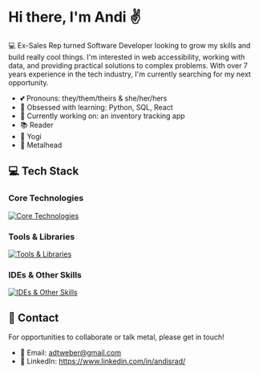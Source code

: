 # Hi there, I'm Andi ✌
💻 Ex-Sales Rep turned Software Developer looking to grow my skills and build really cool things. I'm interested in web accessibility, working with data, and providing practical solutions to complex problems. With over 7 years experience in the tech industry, I'm currently searching for my next opportunity. 

- 💕 Pronouns: they/them/theirs & she/her/hers
- 🌱 Obsessed with learning: Python, SQL, React
- 🚀 Currently working on: an inventory tracking app
- 📚 Reader
- 🧘 Yogi 
- 🤘 Metalhead

## 💻 Tech Stack

### Core Technologies
[![Core Technologies](https://skillicons.dev/icons?i=js,py,ts,flask,express,react,redux,mongodb,postgres,sequelize&perline=5)](https://skillicons.dev)

### Tools & Libraries
[![Tools & Libraries](https://skillicons.dev/icons?i=git,html,css,sass,bootstrap,tailwind,jquery,materialui,babel,vercel,npm,nodejs&perline=6)](https://skillicons.dev)

### IDEs & Other Skills
[![IDEs & Other Skills](https://skillicons.dev/icons?i=vscode,postman,aws,md,gitlab&perline=6)](https://skillicons.dev)

## 💬 Contact
For opportunities to collaborate or talk metal, please get in touch!
- 📧 Email: adtweber@gmail.com
- 👤 LinkedIn: https://www.linkedin.com/in/andisrad/



<!--
**adtweber/adtweber** is a ✨ _special_ ✨ repository because its `README.md` (this file) appears on your GitHub profile.

Here are some ideas to get you started:

- 🔭 I’m currently working on 
- 🌱 I’m currently learning ...
- 👯 I’m looking to collaborate on ...
- 🤔 I’m looking for help with ...
- 💬 Ask me about ...
- 📫 How to reach me: ...
- 😄 Pronouns: ...
- ⚡ Fun fact: ...
-->

